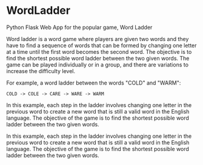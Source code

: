 # WordLadder
Python Flask Web App for the popular game, Word Ladder

Word ladder is a word game where players are given two words and they have to find a sequence of words that can be formed by changing one letter at a time until the first word becomes the second word. The objective is to find the shortest possible word ladder between the two given words. The game can be played individually or in a group, and there are variations to increase the difficulty level.

For example, a word ladder between the words "COLD" and "WARM":
```
COLD -> COLE -> CARE -> WARE -> WARM
```
In this example, each step in the ladder involves changing one letter in the previous word to create a new word that is still a valid word in the English language. The objective of the game is to find the shortest possible word ladder between the two given words.

In this example, each step in the ladder involves changing one letter in the previous word to create a new word that is still a valid word in the English language. The objective of the game is to find the shortest possible word ladder between the two given words.
